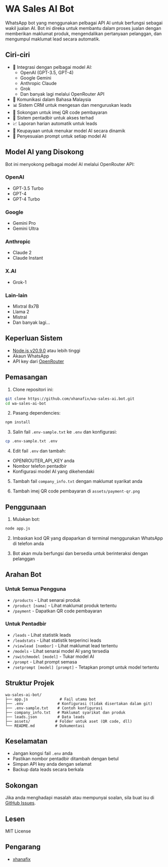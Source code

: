 # WA Sales AI Bot

WhatsApp bot yang menggunakan pelbagai API AI untuk berfungsi sebagai wakil jualan AI. Bot ini direka untuk membantu dalam proses jualan dengan memberikan maklumat produk, mengendalikan pertanyaan pelanggan, dan mengumpul maklumat lead secara automatik.

## Ciri-ciri

- 🤖 Integrasi dengan pelbagai model AI:
  - OpenAI (GPT-3.5, GPT-4)
  - Google Gemini
  - Anthropic Claude
  - Grok
  - Dan banyak lagi melalui OpenRouter API
- 💬 Komunikasi dalam Bahasa Malaysia
- 📊 Sistem CRM untuk mengesan dan menguruskan leads
- 📱 Sokongan untuk imej QR code pembayaran
- 👥 Sistem pentadbir untuk akses terhad
- 📈 Laporan harian automatik untuk leads
- 🔄 Keupayaan untuk menukar model AI secara dinamik
- 🎯 Penyesuaian prompt untuk setiap model AI

## Model AI yang Disokong

Bot ini menyokong pelbagai model AI melalui OpenRouter API:

### OpenAI
- GPT-3.5 Turbo
- GPT-4
- GPT-4 Turbo

### Google
- Gemini Pro
- Gemini Ultra

### Anthropic
- Claude 2
- Claude Instant

### X.AI
- Grok-1

### Lain-lain
- Mixtral 8x7B
- Llama 2
- Mistral
- Dan banyak lagi...

## Keperluan Sistem

- [Node.js v20.9.0](https://nodejs.org/en/blog/release/v20.9.0) atau lebih tinggi
- Akaun WhatsApp
- API key dari [OpenRouter](https://openrouter.ai/)

## Pemasangan

1. Clone repositori ini:
```bash
git clone https://github.com/xhanafix/wa-sales-ai.bot.git
cd wa-sales-ai-bot
```

2. Pasang dependencies:
```bash
npm install
```

3. Salin fail `.env-sample.txt` ke `.env` dan konfigurasi:
```bash
cp .env-sample.txt .env
```

4. Edit fail `.env` dan tambah:
- OPENROUTER_API_KEY anda
- Nombor telefon pentadbir
- Konfigurasi model AI yang dikehendaki

5. Tambah fail `company_info.txt` dengan maklumat syarikat anda

6. Tambah imej QR code pembayaran di `assets/payment-qr.png`

## Penggunaan

1. Mulakan bot:
```bash
node app.js
```

2. Imbaskan kod QR yang dipaparkan di terminal menggunakan WhatsApp di telefon anda

3. Bot akan mula berfungsi dan bersedia untuk berinteraksi dengan pelanggan

## Arahan Bot

### Untuk Semua Pengguna
- `/products` - Lihat senarai produk
- `/product [nama]` - Lihat maklumat produk tertentu
- `/payment` - Dapatkan QR code pembayaran

### Untuk Pentadbir
- `/leads` - Lihat statistik leads
- `/leadstats` - Lihat statistik terperinci leads
- `/viewlead [nombor]` - Lihat maklumat lead tertentu
- `/models` - Lihat senarai model AI yang tersedia
- `/switchmodel [model]` - Tukar model AI
- `/prompt` - Lihat prompt semasa
- `/setprompt [model] [prompt]` - Tetapkan prompt untuk model tertentu

## Struktur Projek

```
wa-sales-ai-bot/
├── app.js              # Fail utama bot
├── .env               # Konfigurasi (tidak disertakan dalam git)
├── .env-sample.txt    # Contoh konfigurasi
├── company_info.txt   # Maklumat syarikat dan produk
├── leads.json         # Data leads
├── assets/           # Folder untuk aset (QR code, dll)
└── README.md         # Dokumentasi
```

## Keselamatan

- Jangan kongsi fail `.env` anda
- Pastikan nombor pentadbir ditambah dengan betul
- Simpan API key anda dengan selamat
- Backup data leads secara berkala

## Sokongan

Jika anda menghadapi masalah atau mempunyai soalan, sila buat isu di [GitHub Issues](https://github.com/xhanafix/wa-sales-ai.bot/issues).

## Lesen

MIT License

## Pengarang

- [xhanafix](https://github.com/xhanafix)
